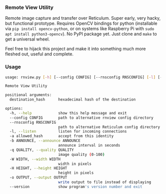 ### Remote View Utility

Remote image capture and transfer over Reticulum. Super early, very hacky, but functional prototype. Requires OpenCV bindings for python (installable via `pip install opencv-python`, or on systems like Raspberry Pi with `sudo apt install python3-opencv`). No PyPI package yet. Just clone and `make` to get a universal wheel.

Feel free to hijack this project and make it into something much more fleshed out, useful and complete.

### Usage

```bash
usage: rnview.py [-h] [--config CONFIG] [--rnsconfig RNSCONFIG] [-l] [-a allowed_hash] [-b ANNOUNCE] [-q QUALITY] [-W WIDTH] [-H HEIGHT] [-o OUTPUT] [--version] [destination_hash]

Remote View Utility

positional arguments:
  destination_hash      hexadecimal hash of the destination

options:
  -h, --help            show this help message and exit
  --config CONFIG       path to alternative rnview config directory
  --rnsconfig RNSCONFIG
                        path to alternative Reticulum config directory
  -l, --listen          listen for incoming connections
  -a allowed_hash       accept from this identity
  -b ANNOUNCE, --announce ANNOUNCE
                        announce interval in seconds
  -q QUALITY, --quality QUALITY
                        image quality (0-100)
  -W WIDTH, --width WIDTH
                        width in pixels
  -H HEIGHT, --height HEIGHT
                        height in pixels
  -o OUTPUT, --output OUTPUT
                        write output to file instead of displaying
  --version             show program's version number and exit
```